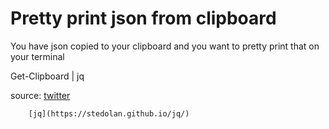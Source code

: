 # Pretty print json from clipboard
You have json copied to your clipboard and you want to pretty print that on your terminal

Get-Clipboard | jq

source: [twitter](https://twitter.com/shanselman/status/1391635911817842689) 

        [jq](https://stedolan.github.io/jq/)